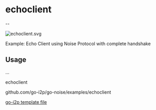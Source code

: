 # echoclient
--

![echoclient.svg](echoclient.svg)

Example: Echo Client using Noise Protocol with complete handshake

## Usage

 ... 

echoclient 

github.com/go-i2p/go-noise/examples/echoclient

[go-i2p template file](/template.md)
